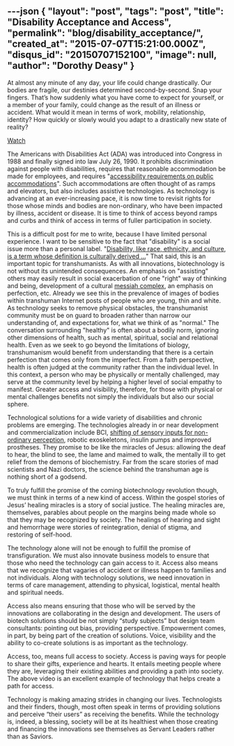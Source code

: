 ---json
{
	"layout": "post",
	"tags": "post",
    "title": "Disability Acceptance and Access",
    "permalink": "blog/disability_acceptance/",
    "created_at": "2015-07-07T15:21:00.000Z",
    "disqus_id": "20150707152100",
    "image":  null,
    "author": "Dorothy Deasy"
}
---

<p>At almost any minute of any day, your life could change drastically. Our bodies are fragile, our destinies determined second-by-second. Snap your fingers. That&rsquo;s how suddenly what you have come to expect for yourself, or a member of your family, could change as the result of an illness or accident. What would it mean in terms of work, mobility, relationship, identity? How quickly or slowly would you adapt to a drastically new state of reality?</p>

<p><a href="https://www.youtube.com/watch?v=A1QyfkQN-vU">Watch</a></p>
<p>The Americans with Disabilities Act (ADA) was introduced into Congress in 1988 and finally signed into law July 26, 1990. It prohibits discrimination against people with disabilities, requires that reasonable accommodation be made for employees, and requires "<a href="http://en.wikipedia.org/wiki/Americans_with_Disabilities_Act_of_1990">accessibility requirements on public accommodations</a>". Such accommodations are often thought of as ramps and elevators, but also includes assistive technologies. As technology is advancing at an ever-increasing pace, it is now time to revisit rights for those whose minds and bodies are non-ordinary, who have been impacted by illness, accident or disease. It is time to think of access beyond ramps and curbs and think of access in terms of fuller participation in society.</p>
<p>This is a difficult post for me to write, because I have limited personal experience. I want to be sensitive to the fact that "disability" is a social issue more than a personal label. "<a href="http://www.ncddr.org/products/researchexchange/v04n01/concepts.html">Disability, like race, ethnicity, and culture, is a term whose definition is culturally derived ...</a>" That said, this is an important topic for transhumanists. As with all innovations, biotechnology is not without its unintended consequences. An emphasis on "assisting" others may easily result in social exacerbation of one "right" way of thinking and being, development of a cultural&nbsp;<a href="https://www.google.com/webhp?sourceid=chrome-instant&amp;rlz=1C1CHWA_enUS611US611&amp;ion=1&amp;espv=2&amp;ie=UTF-8#q=define%20savior%20complex">messiah complex</a>, an emphasis on perfection, etc. Already we see this in the prevalence of images of bodies within transhuman Internet posts of people who are young, thin and white. As technology seeks to remove physical obstacles, the transhumanist community must be on guard to broaden rather than narrow our understanding of, and expectations for, what we think of as "normal." The conversation surrounding "healthy" is often about a bodily norm, ignoring other dimensions of health, such as mental, spiritual, social and relational health. Even as we seek to go beyond the limitations of biology, transhumanism would benefit from understanding that there is a certain perfection that comes only from the imperfect. From a faith perspective, health is often judged at the community rather than the individual level. In this context, a person who may be physically or mentally challenged, may serve at the community level by helping a higher level of social empathy to manifest. Greater access and visibility, therefore, for those with physical or mental challenges benefits not simply the individuals but also our social sphere.</p>
<p>Technological solutions for a wide variety of disabilities and chronic problems are emerging. The technologies already in or near development and commercialization include BCI,&nbsp;<a href="http://www.bloomberg.com/news/articles/2015-06-19/now-blind-americans-can-see-with-device-atop-their-tongues">shifting of sensory inputs for non-ordinary perception</a>, robotic exoskeletons, insulin pumps and improved prostheses. They promise to be like the miracles of Jesus: allowing the deaf to hear, the blind to see, the lame and maimed to walk, the mentally ill to get relief from the demons of biochemistry. Far from the scare stories of mad scientists and Nazi doctors, the science behind the transhuman age is nothing short of a godsend.</p>
<p>To truly fulfill the promise of the coming biotechnology revolution though, we must think in terms of a new kind of access. Within the gospel stories of Jesus&rsquo; healing miracles is a story of social justice. The healing miracles are, themselves, parables about people on the margins being made whole so that they may be recognized by society. The healings of hearing and sight and hemorrhage were stories of reintegration, denial of stigma, and restoring of self-hood.</p>
<p>The technology alone will not be enough to fulfill the promise of transfiguration. We must also innovate business models to ensure that those who need the technology can gain access to it. Access also means that we recognize that vagaries of accident or illness happen to families and not individuals. Along with technology solutions, we need innovation in terms of care management, attending to physical, logistical, mental health and spiritual needs.</p>
<p>Access also means ensuring that those who will be served by the innovations are collaborating in the design and development. The users of biotech solutions should be not simply &ldquo;study subjects&rdquo; but design team consultants: pointing out bias, providing perspective. Empowerment comes, in part, by being part of the creation of solutions. Voice, visibility and the ability to co-create solutions is as important as the technology.</p>
<p>Access, too, means full access to society. Access is paving ways for people to share their gifts, experience and hearts. It entails meeting people where they are, leveraging their existing abilities and providing a path into society. The above video is an excellent example of technology that helps create a path for access.</p>
<p>Technology is making amazing strides in changing our lives. Technologists and their finders, though, most often speak in terms of providing solutions and perceive &ldquo;their users&rdquo; as receiving the benefits. While the technology is, indeed, a blessing, society will be at its healthiest when those creating and financing the innovations see themselves as Servant Leaders rather than as Saviors.</p>
    
